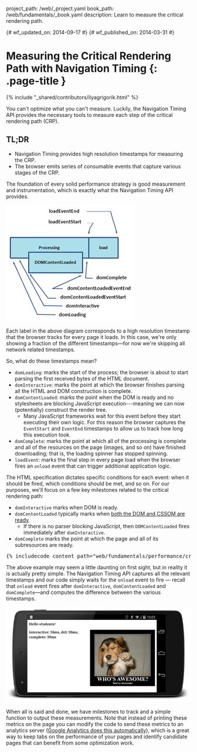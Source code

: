 project_path: /web/_project.yaml
book_path: /web/fundamentals/_book.yaml
description: Learn to measure the critical rendering path.

{# wf_updated_on: 2014-09-17 #}
{# wf_published_on: 2014-03-31 #}

# Measuring the Critical Rendering Path with Navigation Timing {: .page-title }

{% include "_shared/contributors/ilyagrigorik.html" %}

You can't optimize what you can't measure. Luckily, the Navigation 
Timing API provides the necessary tools to measure each step of the 
critical rendering path (CRP).

## TL;DR
- Navigation Timing provides high resolution timestamps for measuring the CRP.
- The browser emits series of consumable events that capture various stages of the CRP.


The foundation of every solid performance strategy is good measurement and instrumentation, which is exactly what the Navigation Timing API provides.

<img src="images/dom-navtiming.png"  alt="Navigation Timing">

Each label in the above diagram corresponds to a high resolution timestamp that the browser tracks for every page it loads. In this case, we're only showing a fraction of the different timestamps&mdash;for now we're skipping all network related timestamps.

So, what do these timestamps mean?

* `domLoading`: marks the start of the process; the
  browser is about to start parsing the first received bytes of the HTML
  document.
* `domInteractive`: marks the point at which the browser finishes parsing all
  the HTML and DOM construction is complete.
* `domContentLoaded`: marks the point when the DOM is ready and no stylesheets are blocking JavaScript execution---meaning we can now (potentially) construct the render tree.
    * Many JavaScript frameworks wait for this event before they start executing their own logic. For this reason the browser captures the `EventStart` and `EventEnd` timestamps to allow us to track how long this execution took.
* `domComplete`: marks the point at which all of the processing is complete and
  all of the resources on the page (images, and so on) have finished downloading; that is, the loading spinner has stopped spinning.
* `loadEvent`: marks the final step in every page load when the browser fires an
  `onload` event that can trigger additional application logic.

The HTML specification dictates specific conditions for each event: when it should be fired, which conditions should be met, and so on. For our purposes, we'll focus on a few key milestones related to the critical rendering path:

* `domInteractive` marks when DOM is ready.
* `domContentLoaded` typically marks when [both the DOM and CSSOM are ready](http://calendar.perfplanet.com/2012/deciphering-the-critical-rendering-path/).
    * If there is no parser blocking JavaScript, then `DOMContentLoaded` fires immediately after `domInteractive`.
* `domComplete` marks the point at which the page and all of its subresources are ready.

<!-- Span required to prevent rest of page from being indented.
  https://github.com/google/WebFundamentals/issues/1873 -->
<span></span>

<pre class="prettyprint">
{% includecode content_path="web/fundamentals/performance/critical-rendering-path/_code/measure_crp.html" region_tag="full" lang=html %}
</pre>

The above example may seem a little daunting on first sight, but in reality it is actually pretty simple. The Navigation Timing API captures all the relevant timestamps and our code simply waits for the `onload` event to fire &mdash; recall that `onload` event fires after `domInteractive`, `domContentLoaded` and `domComplete`&mdash;and computes the difference between the various timestamps.

<img src="images/device-navtiming-small.png"  alt="NavTiming demo">

When all is said and done, we have milestones to track and a simple function to output these measurements. Note that instead of printing these metrics on the page you can modify the code to send these metrics to an analytics server ([Google Analytics does this automatically](https://support.google.com/analytics/answer/1205784?hl=en)), which is a great way to keep tabs on the performance of your pages and identify candidate pages that can benefit from some optimization work.

